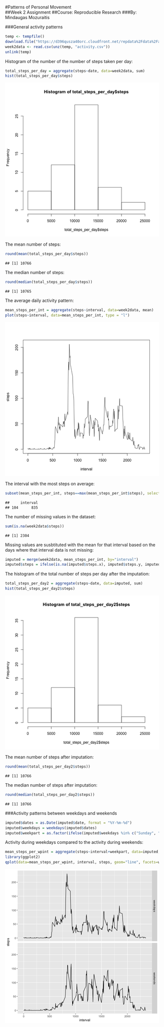 #Patterns of Personal Movement  
##Week 2 Assignment
##Course: Reproducible Research
###By: Mindaugas Mozuraitis


###General activity patterns

```r
temp <- tempfile()
download.file("https://d396qusza40orc.cloudfront.net/repdata%2Fdata%2Factivity.zip",temp)
week2data <- read.csv(unz(temp, "activity.csv"))
unlink(temp)
```

Histogram of the number of the number of steps taken per day:

```r
total_steps_per_day = aggregate(steps~date, data=week2data, sum)
hist(total_steps_per_day$steps)
```

![plot of chunk unnamed-chunk-2](figure/unnamed-chunk-2-1.png)

The mean number of steps:

```r
round(mean(total_steps_per_day$steps))
```

```
## [1] 10766
```
The median number of steps:

```r
round(median(total_steps_per_day$steps))
```

```
## [1] 10765
```

The average daily activity pattern:

```r
mean_steps_per_int = aggregate(steps~interval, data=week2data, mean)
plot(steps~interval, data=mean_steps_per_int, type = "l")
```

![plot of chunk unnamed-chunk-5](figure/unnamed-chunk-5-1.png)

The interval with the most steps on average:

```r
subset(mean_steps_per_int, steps==max(mean_steps_per_int$steps), select="interval")
```

```
##     interval
## 104      835
```

The number of missing values in the dataset:

```r
sum(is.na(week2data$steps))
```

```
## [1] 2304
```

Missing values are susbtituted with the mean for that interval based on the days where that interval data is not missing:

```r
imputed = merge(week2data, mean_steps_per_int, by="interval") 
imputed$steps = ifelse(is.na(imputed$steps.x), imputed$steps.y, imputed$steps.x)  
```

The histogram of the total number of steps per day after the imputation:

```r
total_steps_per_day2 = aggregate(steps~date, data=imputed, sum)
hist(total_steps_per_day2$steps)
```

![plot of chunk unnamed-chunk-9](figure/unnamed-chunk-9-1.png)

The mean number of steps after imputation: 

```r
round(mean(total_steps_per_day2$steps))
```

```
## [1] 10766
```
The median number of steps after imputation:

```r
round(median(total_steps_per_day2$steps))
```

```
## [1] 10766
```

###Activity patterns between weekdays and weekends

```r
imputed$dates = as.Date(imputed$date, format = "%Y-%m-%d")
imputed$weekdays = weekdays(imputed$dates)
imputed$weekpart = as.factor(ifelse(imputed$weekdays %in% c("Sunday", "Saturday"), "weekends", "weekdays"))
```

Activity during weekdays compared to the activity during weekends:

```r
mean_steps_per_wpint = aggregate(steps~interval+weekpart, data=imputed, mean)
library(ggplot2)
qplot(data=mean_steps_per_wpint, interval, steps, geom="line", facets=weekpart~.)
```

![plot of chunk unnamed-chunk-13](figure/unnamed-chunk-13-1.png)
